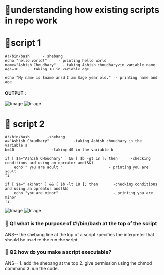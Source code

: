 # 🔧understanding how existing scripts in repo work

# 🔧script 1

  ```
 #!/bin/bash      - shebang
 echo "hello world!"     - printing hello world
 name="Ashish Choudhary"   - taking Ashish choudharyvin variable name
 age=18    -  taking 18 in variable age 

 echo "My name is $name ansd I am $age year old."  - printing name and age
```
#### OUTPUT :
![Image](<Screenshot from 2025-09-08 00-43-35.png>)
![Image](<Screenshot from 2025-09-08 00-44-11.png>)


# 🔧 script 2

```
#!/bin/bash        -shebang
a="Ashish Choudhary"           -taking Ashish choudhary in the variable a
b=40                 -taking 40 in the variable b

if [ $a="Ashish CHoudhary" ] && [ $b -gt 18 ]; then      -checking conditions and using an opreator and(&&)
    echo " you are adult "                     - printing you are adult
fi

if [ $a=" akshat" ] && [ $b -lt 18 ]; then       -checking conditions and using an opreator and(&&)
    echo "you are minor"                         - printing you are minor
fi

```
![Image](<Screenshot from 2025-09-08 01-07-53.png>)
![Image](<Screenshot from 2025-09-08 01-11-20.png>)


### 🔧 Q1 what is the purpose of #!/bin/bash at the top of the script

ANS-- the shebang line at the top of a script specifies the interpreter that should be used to the run the script.

### 🔧 Q2 how do you make a script executable?
ANS-- 1. add the shebang at the top
          2. give permission using the chmod command
          3. run the code.